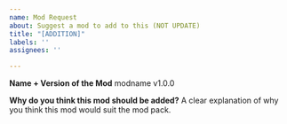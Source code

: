 ```yaml
---
name: Mod Request
about: Suggest a mod to add to this (NOT UPDATE)
title: "[ADDITION]"
labels: ''
assignees: ''

---
```


**Name + Version of the Mod**
modname v1.0.0

**Why do you think this mod should be added?**
A clear explanation of why you think this mod would suit the mod pack.
